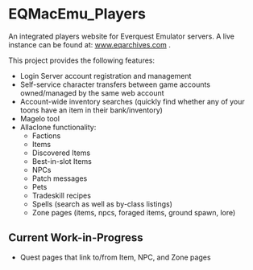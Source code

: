 # EQMacEmu_Players
An integrated players website for Everquest Emulator servers.  A live instance can be found at:
www.eqarchives.com .

This project provides the following features:
* Login Server account registration and management
* Self-service character transfers between game accounts owned/managed by the same web account
* Account-wide inventory searches (quickly find whether any of your toons have an item in their bank/inventory)
* Magelo tool
* Allaclone functionality:
  * Factions
  * Items
  * Discovered Items
  * Best-in-slot Items
  * NPCs
  * Patch messages
  * Pets
  * Tradeskill recipes
  * Spells (search as well as by-class listings)
  * Zone pages (items, npcs, foraged items, ground spawn, lore)

## Current Work-in-Progress
* Quest pages that link to/from Item, NPC, and Zone pages
